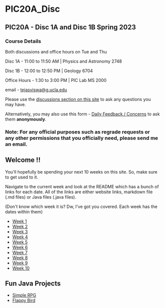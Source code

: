 # PIC20A_Disc

## PIC20A - Disc 1A and Disc 1B Spring 2023

### Course Details

Both discussions and office hours on Tue and Thu

Disc 1A - 11:00 to 11:50 AM | Physics and Astronomy 2748

Disc 1B - 12:00 to 12:50 PM | Geology 6704

Office Hours - 1:30 to 3:00 PM | PIC Lab MS 2000

email - tejasviswa@g.ucla.edu

Please use the [discussions section on this site](https://github.com/TejasViswa/PIC20A_Disc/discussions) to ask any questions you may have.

Alternatively, you may also use this form - [Daily Feedback / Concerns](https://forms.gle/xSVQHMXqSEJjwCseA) to ask them **anonymously**.

### Note: For any official purposes such as regrade requests or any other permissions that you officially need, please send me an email.

## Welcome !!

You'll hopefully be spending your next 10 weeks on this site. So, make sure to get used to it.

Navigate to the current week and look at the README which has a bunch of links for each date. All of the links are either website links, markdown file (.md files) or Java files (.java files).

(Don't know which week it is? Dw, I've got you covered. Each week has the dates within them)
- [Week 1](Week_1)
- [Week 2](Week_2)
- [Week 3](Week_3)
- [Week 4](Week_4)
- [Week 5](Week_5)
- [Week 6](Week_6)
- [Week 7](Week_7)
- [Week 8](Week_8)
- [Week 9](Week_9)
- [Week 10](Week_10)

## Fun Java Projects
- [Simple RPG](https://github.com/TejasViswa/PIC20A_Disc/tree/main/SimpleRPG)
- [Flappy Bird](https://github.com/TejasViswa/PIC20A_Disc/tree/main/FlappyBird)

